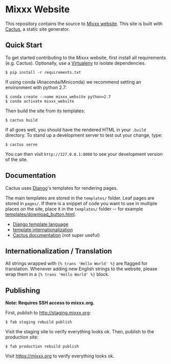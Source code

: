 # Mixxx Website

This repository contains the source to [Mixxx website][mixxx.org]. This site is
built with [Cactus][cactus], a static site generator.

## Quick Start

To get started contributing to the Mixxx website, first install all requirements
(e.g. Cactus). Optionally, use a [Virtualenv][virtualenv] to isolate
dependencies.

    $ pip install -r requirements.txt

If using conda (Anaconda/Miniconda) we recommend setting an environment with python 2.7:

    $ conda create --name mixxx_website python=2.7
    $ conda activate mixxx_website

Then build the site from its templates:

    $ cactus build

If all goes well, you should have the rendered HTML in your ```.build```
directory. To stand up a development server to test out your change, type:

    $ cactus serve

You can then visit ```http://127.0.0.1:8000``` to see your development version
of the site.

## Documentation

Cactus uses [Django][django]'s templates for rendering pages.

The main templates are stored in the ```templates/``` folder. Leaf pages are
stored in ```pages/```. If there is a snippet of code you want to use in
multiple places on the site, place it in the ```templates/``` folder -- for
example [templates/download_button.html][download_button.html].

* [Django template language][django_templates]
* [template internationalization][django_template_i18n]
* [Cactus documentation][cactus_docs] (not super useful)

## Internationalization / Translation

All strings wrapped with ```{% trans 'Hello World' %}``` are flagged for
translation. Whenever adding new English strings to the website, please wrap
them in a ```{% trans 'Hello World' %}``` block.

## Publishing

**Note: Requires SSH access to mixxx.org.**

First, publish to http://staging.mixxx.org:

```
$ fab staging rebuild publish
```

Visit the staging site to verify everything looks ok. Then, publish to the production site:

```
$ fab production rebuild publish
```

Visit https://mixxx.org to verify everything looks ok.

[mixxx.org]: http://mixxx.org/
[cactus]: https://www.staticgen.com/cactus
[cactus_docs]: http://cactusformac.com/docs/
[django]: http://djangoproject.com/
[django_templates]: https://docs.djangoproject.com/en/1.8/ref/templates/language/
[django_template_i18n]: https://docs.djangoproject.com/en/1.8/topics/i18n/translation/#internationalization-in-template-code
[download_button.html]: https://github.com/mixxxdj/website/blob/website/templates/download_button.html
[virtualenv]: https://virtualenv.pypa.io/en/stable/
